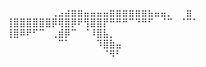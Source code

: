 ⠀⠀⠀⠀⠀⠀⠀⢀⣠⣴⣶⣶⣤⣤⣤⣤⣶⣶⣶⣶⣶⣶⣦⣤⣤⡀⠀⠀⣶⠀
⢸⣿⣿⣿⣿⣿⣿⡿⢿⣿⡿⠟⢻⣿⣿⡟⠛⠛⠛⠉⠙⠛⠋⠀⠈⠉⠀⠈⠉⠁
⢸⣿⠿⠟⠋⠉⠀⢀⣾⡿⠉⠀⠈⠸⣿⣧⡀⠀⠀⠀⠀⠀⠀⠀⠀⠀⠀⠀⠀⠀
⠀⠀⠀⠀⠀⠀⠀⠀⠉⠁⠀⠀⠀⠀⠹⣿⣷⣤⠀⠀⠀⠀⠀⠀⠀⠀⠀⠀⠀⠀
⠀⠀⠀⠀⠀⠀⠀⠀⠀⠀⠀⠀⠀⠀⠀⠈⠻⠃⠀⠀⠀⠀⠀⠀⠀⠀⠀⠀⠀⠀

